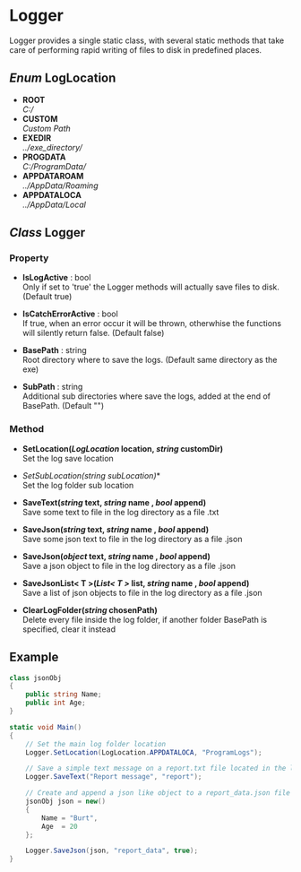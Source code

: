 # Logger

Logger provides a single static class, with several static methods that take care of performing rapid writing of files to disk in predefined places.

## *Enum* LogLocation
 - **ROOT**\
 *C:/*
- **CUSTOM**\
*Custom Path*
- **EXEDIR**\
*../exe_directory/* 
- **PROGDATA**\
*C:/ProgramData/*
- **APPDATAROAM**\
*../AppData/Roaming*
- **APPDATALOCA**\
*../AppData/Local* 

## *Class* Logger

### Property
- **IsLogActive** : bool\
Only if set to 'true' the Logger methods will actually save files to disk.
(Default true)

- **IsCatchErrorActive** : bool\
If true, when an error occur it will be thrown, otherwhise the functions will silently return false.
(Default false)

- **BasePath** : string\
Root directory where to save the logs.
(Default same directory as the exe) 

- **SubPath** : string\
Additional sub directories where save the logs, added at the end of BasePath.
(Default "")



### Method
- **SetLocation(*LogLocation* location, *string* customDir)**\
Set the log save location

- **SetSubLocation(string* subLocation)**\
Set the log folder sub location 


- **SaveText(*string* text, *string* name , *bool* append)**\
Save some text to file in the log directory as a file .txt 

- ****SaveJson(*string* text, *string* name , *bool* append)****\
Save some json text to file in the log directory as a file .json 

- ****SaveJson(*object* text, *string* name , *bool* append)****\
Save a json object to file in the log directory as a file .json 

- ****SaveJsonList< T >(*List< T >* list, *string* name , *bool* append)****\
Save a list of json objects to file in the log directory as a file .json 


- **ClearLogFolder(*string* chosenPath)**\
 Delete every file inside the log folder, if another folder BasePath is specified, clear it instead


## Example 
```C#
class jsonObj
{
	public string Name;
	public int Age;
}

static void Main()
{
	// Set the main log folder location
	Logger.SetLocation(LogLocation.APPDATALOCA, "ProgramLogs");

	// Save a simple text message on a report.txt file located in the log folder
	Logger.SaveText("Report message", "report");

	// Create and append a json like object to a report_data.json file located in the log folder
	jsonObj json = new()
	{
		Name = "Burt",
		Age  = 20
	};

	Logger.SaveJson(json, "report_data", true);
}
```